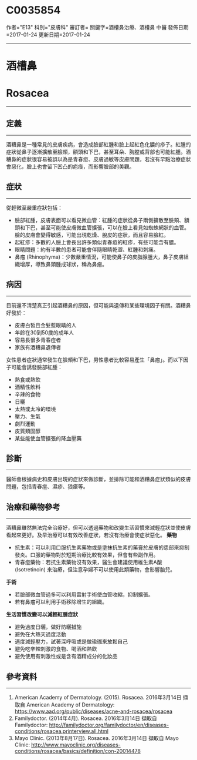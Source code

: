 # C0035854
作者="E13"
科別="皮膚科"
審訂者=
關鍵字=酒槽鼻治療、酒槽鼻 中醫
發佈日期=2017-01-24
更新日期=2017-01-24

----------
# 酒槽鼻
# Rosacea
----------
## 定義
----------

酒糟鼻是一種常見的皮膚疾病，會造成臉部紅腫和臉上起紅色化膿的疹子。紅腫的症狀從鼻子逐漸擴散至臉頰，額頭和下巴，甚至耳朵、胸膛或背部也可能紅腫。酒糟鼻的症狀很容易被誤以為是青春痘、皮膚過敏等皮膚問題，若沒有早點治療症狀會惡化，臉上也會留下凹凸的疤痕，而影響臉部的美觀。 

## 症狀
----------

從輕微至嚴重症狀包括：

- 臉部紅腫，皮膚表面可以看見微血管：紅腫的症狀從鼻子兩側擴散至臉頰、額頭和下巴，甚至可能使皮膚微血管擴張，可以在臉上看見如蜘蛛網狀的血管。臉的皮膚會變得敏感，可能出現乾燥、脫皮的症狀，而且容易臉紅。
- 起紅疹：多數的人臉上會長出許多類似青春痘的紅疹，有些可能含有膿。
- 眼睛問題：約有半數的患者可能會伴隨眼睛乾澀、紅腫和刺痛。
- 鼻瘤 (Rhinophyma)：少數嚴重情況，可能使鼻子的皮脂腺腫大，鼻子皮膚組織增厚，導致鼻頭腫成球狀，稱為鼻瘤。
## 病因
----------

目前還不清楚真正引起酒糟鼻的原因，但可能與遺傳和某些環境因子有關。酒糟鼻好發於：

- 皮膚白皙且金髮藍眼睛的人
- 年齡在30到50歲的成年人
- 容易長很多青春痘者
- 家族有酒糟鼻遺傳者

女性患者症狀通常發生在臉頰和下巴，男性患者比較容易產生「鼻瘤」。而以下因子可能會誘發臉部紅腫：

- 熱食或熱飲
- 酒精性飲料
- 辛辣的食物
- 日曬
- 太熱或太冷的環境
- 壓力、生氣
- 劇烈運動
- 皮質類固醇
- 某些能使血管擴張的降血壓藥
## 診斷
----------

醫師會根據病史和皮膚出現的症狀來做診斷，並排除可能和酒糟鼻症狀類似的皮膚問題，包括青春痘、濕疹、狼瘡等。 

## 治療和藥物參考
----------

酒糟鼻雖然無法完全治療好，但可以透過藥物和改變生活習慣來減輕症狀並使皮膚看起來更好。及早治療可以有效改善症狀，若沒有治療會使症狀惡化。
**藥物**

- 抗生素：可以利用口服抗生素藥物或是塗抹抗生素的藥膏於皮膚的患部來抑制發炎。口服的藥物對於短期治療比較有效果，但會有些副作用。
- 青春痘藥物：若抗生素藥物沒有效果，醫生會建議使用維生素A酸 (Isotretinoin) 來治療，但注意孕婦不可以使用此類藥物，會影響胎兒。

**手術**

- 若臉部微血管過多可以利用雷射手術使血管收縮，抑制擴張。
- 若有鼻瘤可以利用手術移除增生的組織。

**生活習慣改變可以減輕紅腫症狀**

- 避免過度日曬，做好防曬措施
- 避免在大熱天過度活動
- 適度減輕壓力，試著深呼吸或是做瑜珈來放鬆自己
- 避免吃辛辣刺激的食物、喝酒和熱飲
- 避免使用有刺激性或是含有酒精成分的化妝品
## 參考資料
----------
1. American Academy of Dermatology. (2015). Rosacea. 2016年3月14日 擷取自 American Academy of Dermatology:
  https://www.aad.org/public/diseases/acne-and-rosacea/rosacea
2. Familydoctor. (2014年4月). Rosacea. 2016年3月14日 擷取自 Familydoctor: 
  http://familydoctor.org/familydoctor/en/diseases-conditions/rosacea.printerview.all.html
3. Mayo Clinic. (2013年8月17日). Rosacea. 2016年3月14日 擷取自 Mayo Clinic: 
  http://www.mayoclinic.org/diseases-conditions/rosacea/basics/definition/con-20014478

